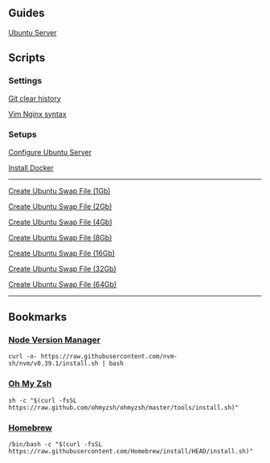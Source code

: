 ## Guides

[Ubuntu Server](guides/ubuntu.md)

## Scripts

### Settings

[Git clear history](scripts/settings/git-clear-history.sh)

[Vim Nginx syntax](scripts/settings/vim-nginx-syntax.sh)

### Setups

[Configure Ubuntu Server](scripts/setups/ubuntu.sh)

[Install Docker](scripts/setups/docker.sh)

---

[Create Ubuntu Swap File (1Gb)](scripts/setups/swap-1g.sh)

[Create Ubuntu Swap File (2Gb)](scripts/setups/swap-2g.sh)

[Create Ubuntu Swap File (4Gb)](scripts/setups/swap-4g.sh)

[Create Ubuntu Swap File (8Gb)](scripts/setups/swap-8g.sh)

[Create Ubuntu Swap File (16Gb)](scripts/setups/swap-16g.sh)

[Create Ubuntu Swap File (32Gb)](scripts/setups/swap-32g.sh)

[Create Ubuntu Swap File (64Gb)](scripts/setups/swap-64g.sh)

---

## Bookmarks

### [Node Version Manager](https://github.com/nvm-sh/nvm)

```
curl -o- https://raw.githubusercontent.com/nvm-sh/nvm/v0.39.1/install.sh | bash

```

### [Oh My Zsh](https://ohmyz.sh/)

```
sh -c "$(curl -fsSL https://raw.github.com/ohmyzsh/ohmyzsh/master/tools/install.sh)"

```

### [Homebrew](https://brew.sh/)

```
/bin/bash -c "$(curl -fsSL https://raw.githubusercontent.com/Homebrew/install/HEAD/install.sh)"
```
